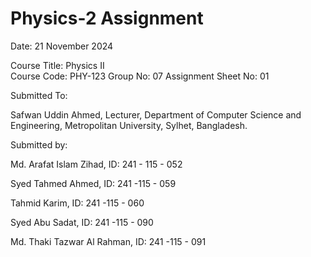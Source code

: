 # Physics-2 Assignment 

Date: 21 November 2024

Course Title: Physics II  
Course Code: PHY-123 
Group No: 07 
Assignment Sheet No: 01

Submitted To:

Safwan Uddin Ahmed, 
Lecturer,
Department of Computer Science and Engineering, 
Metropolitan University, Sylhet, Bangladesh. 

Submitted by:

Md. Arafat Islam Zihad, ID: 241 - 115 - 052

Syed Tahmed Ahmed, ID: 241 -115 - 059

Tahmid Karim, ID: 241 -115 - 060

Syed Abu Sadat, ID: 241 -115 - 090

Md. Thaki Tazwar Al Rahman, ID: 241 -115 - 091

